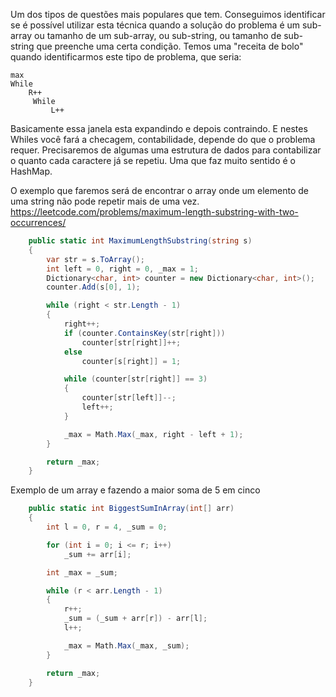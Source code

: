 Um dos tipos de questões mais populares que tem.
Conseguimos identificar se é possível utilizar esta técnica quando a solução do problema é um  sub-array ou tamanho de um sub-array, ou sub-string, ou tamanho de sub-string que preenche uma certa condição.
Temos uma "receita de bolo" quando identificarmos este tipo de problema, que seria:

	max
	While
		R++
		 While
			 L++
 Basicamente essa janela esta expandindo e depois contraindo.
 E nestes Whiles você fará a checagem, contabilidade, depende do que o problema requer.
 Precisaremos de algumas uma estrutura de dados para contabilizar o quanto cada caractere já se repetiu. Uma que faz muito sentido é o HashMap.
 
O exemplo que faremos será de encontrar o array onde um elemento de uma string não pode repetir mais de uma vez. https://leetcode.com/problems/maximum-length-substring-with-two-occurrences/
```C#
    public static int MaximumLengthSubstring(string s)
    {
        var str = s.ToArray();
        int left = 0, right = 0, _max = 1;    
        Dictionary<char, int> counter = new Dictionary<char, int>();
        counter.Add(s[0], 1);

        while (right < str.Length - 1)
        {
            right++;
            if (counter.ContainsKey(str[right]))
                counter[str[right]]++;
            else
                counter[s[right]] = 1;

            while (counter[str[right]] == 3)
            {
                counter[str[left]]--;
                left++;
            }

            _max = Math.Max(_max, right - left + 1);
        }

        return _max;
    }
```

Exemplo de um array e fazendo a maior soma de 5 em cinco
```C#
    public static int BiggestSumInArray(int[] arr)
    {
        int l = 0, r = 4, _sum = 0;

        for (int i = 0; i <= r; i++)
            _sum += arr[i];

        int _max = _sum;

        while (r < arr.Length - 1)
        {               
            r++;
            _sum = (_sum + arr[r]) - arr[l];
            l++;

            _max = Math.Max(_max, _sum);
        }

        return _max;
    }
```
